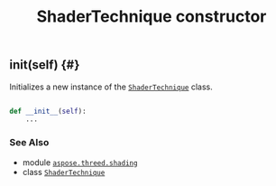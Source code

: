 ﻿---
title: ShaderTechnique constructor
second_title: Aspose.3D for Python via .NET API References
description: 
type: docs
weight: 10
url: /python-net/aspose.threed.shading/shadertechnique/__init__/
is_root: false
---

## __init__(self) {#}

Initializes a new instance of the [`ShaderTechnique`](/3d/python-net/aspose.threed.shading/shadertechnique) class.



```python

def __init__(self):
    ...
```





### See Also
* module [`aspose.threed.shading`](../../)
* class [`ShaderTechnique`](/3d/python-net/aspose.threed.shading/shadertechnique)
